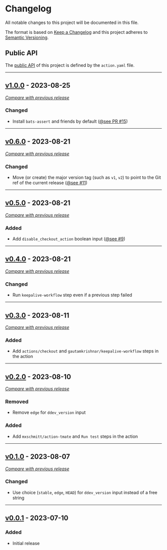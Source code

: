 # Changelog
All notable changes to this project will be documented in this file.

The format is based on [Keep a Changelog](https://keepachangelog.com/en)
and this project adheres to [Semantic Versioning](https://semver.org/spec/v2.0.0.html).

## Public API

The [public API](https://semver.org/spec/v2.0.0.html#spec-item-1) of this project is defined by the `action.yaml` file.


---

## [v1.0.0](https://github.com/ddev/github-action-add-on-test/releases/tag/v1.0.0) - 2023-08-25
[_Compare with previous release_](https://github.com/ddev/github-action-add-on-test/compare/v0.6.0...v1.0.0)


### Changed

-  Install `bats-assert` and friends by default ([@see PR #15](https://github.com/ddev/github-action-add-on-test/pull/15))

---


## [v0.6.0](https://github.com/ddev/github-action-add-on-test/releases/tag/v0.6.0) - 2023-08-21
[_Compare with previous release_](https://github.com/ddev/github-action-add-on-test/compare/v0.5.0...v0.6.0)


### Changed

- Move (or create) the major version tag (such as `v1`, `v2`) to point to the Git ref of the current release ([@see #11](https://github.com/ddev/github-action-add-on-test/issues/11))

---


## [v0.5.0](https://github.com/ddev/github-action-add-on-test/releases/tag/v0.5.0) - 2023-08-21
[_Compare with previous release_](https://github.com/ddev/github-action-add-on-test/compare/v0.4.0...v0.5.0)


### Added

- Add `disable_checkout_action` boolean input ([@see #9](https://github.com/ddev/github-action-add-on-test/issues/9))

---

## [v0.4.0](https://github.com/ddev/github-action-add-on-test/releases/tag/v0.4.0) - 2023-08-21
[_Compare with previous release_](https://github.com/ddev/github-action-add-on-test/compare/v0.3.0...v0.4.0)


### Changed

- Run `keepalive-workflow` step even if a previous step failed

---


## [v0.3.0](https://github.com/ddev/github-action-add-on-test/releases/tag/v0.3.0) - 2023-08-11
[_Compare with previous release_](https://github.com/ddev/github-action-add-on-test/compare/v0.2.0...v0.3.0)


### Added

- Add `actions/checkout` and `gautamkrishnar/keepalive-workflow` steps in the action

---

## [v0.2.0](https://github.com/ddev/github-action-add-on-test/releases/tag/v0.2.0) - 2023-08-10
[_Compare with previous release_](https://github.com/ddev/github-action-add-on-test/compare/v0.1.0...v0.2.0)

### Removed

- Remove `edge`  for `ddev_version` input

### Added

- Add `mxschmitt/action-tmate` and `Run test` steps in the action

---

## [v0.1.0](https://github.com/ddev/github-action-add-on-test/releases/tag/v0.1.0) - 2023-08-07
[_Compare with previous release_](https://github.com/ddev/github-action-add-on-test/compare/v0.0.1...v0.1.0)

### Changed

- Use choice (`stable`, `edge`, `HEAD`) for `ddev_version` input instead of a free string

---
## [v0.0.1](https://github.com/ddev/github-action-add-on-test/releases/tag/v0.0.1) - 2023-07-10

### Added
- Initial release
